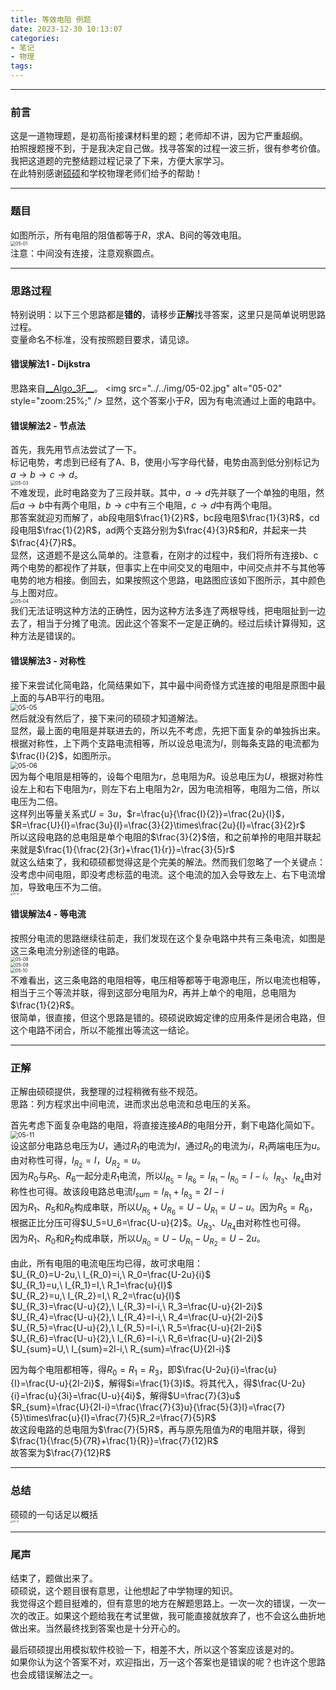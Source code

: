 ```yaml
---
title: 等效电阻 例题
date: 2023-12-30 10:13:07
categories: 
- 笔记
- 物理
tags: 
---
```


---
### 前言
这是一道物理题，是初高衔接课材料里的题；老师却不讲，因为它严重超纲。  
拍照搜题搜不到，于是我决定自己做。找寻答案的过程一波三折，很有参考价值。我把这道题的完整结题过程记录了下来，方便大家学习。  
在此特别感谢[硕硕](https://wild-donkey.github.io/)和学校物理老师们给予的帮助！

---
### 题目
如图所示，所有电阻的阻值都等于$R$，求A、B间的等效电阻。  
<img src="../../img/05-01.jpg" alt="05-01" style="zoom:50%;" />  
注意：中间没有连接，注意观察圆点。

---
### 思路过程
特别说明：以下三个思路都是**错的**，请移步**正解**找寻答案，这里只是简单说明思路过程。  
变量命名不标准，没有按照题目要求，请见谅。

#### 错误解法1 - Dijkstra
思路来自[\_\_Algo\_3F\_\_](https://codeforces.com/profile/__Algo_3F__)。  
<img src="../../img/05-02.jpg" alt="05-02" style="zoom:25%;" />  
显然，这个答案小于$R$，因为有电流通过上面的电路中。

#### 错误解法2 - 节点法
首先，我先用节点法尝试了一下。  
标记电势，考虑到已经有了A、B，使用小写字母代替，电势由高到低分别标记为$a\rightarrow b\rightarrow c\rightarrow d$。  
<img src="../../img/05-03.jpg" alt="05-03" style="zoom:50%;" />  
不难发现，此时电路变为了三段并联。其中，$a\rightarrow d$先并联了一个单独的电阻，然后$a\rightarrow b$中有两个电阻，$b\rightarrow c$中有三个电阻，$c\rightarrow d$中有两个电阻。  
那答案就迎刃而解了，ab段电阻$\frac{1}{2}R$，bc段电阻$\frac{1}{3}R$，cd段电阻$\frac{1}{2}R$，ad两个支路分别为$\frac{4}{3}R$和$R$，并起来一共$\frac{4}{7}R$。  
显然，这道题不是这么简单的。注意看，在刚才的过程中，我们将所有连接b、c两个电势的都视作了并联，但事实上在中间交叉的电阻中，中间交点并不与其他等电势的地方相接。倒回去，如果按照这个思路，电路图应该如下图所示，其中颜色与上图对应。  
<img src="../../img/05-04.jpg" alt="05-04" style="zoom:50%;" />  
我们无法证明这种方法的正确性，因为这种方法多连了两根导线，把电阻扯到一边去了，相当于分摊了电流。因此这个答案不一定是正确的。经过后续计算得知，这种方法是错误的。

#### 错误解法3 - 对称性
接下来尝试化简电路，化简结果如下，其中最中间奇怪方式连接的电阻是原图中最上面的与AB平行的电阻。  
<img src="../../img/05-05.jpg" alt="05-05" style="zoom:75%;" />  
然后就没有然后了，接下来问的硕硕才知道解法。  
显然，最上面的电阻是并联进去的，所以先不考虑，先把下面复杂的单独拆出来。根据对称性，上下两个支路电流相等，所以设总电流为$I$，则每条支路的电流都为$\frac{I}{2}$，如图所示。  
<img src="../../img/05-06.jpg" alt="05-06" style="zoom:75%;" />  
因为每个电阻是相等的，设每个电阻为$r$，总电阻为$R$。设总电压为$U$，根据对称性设左上和右下电阻为$r$，则左下右上电阻为$2r$，因为电流相等，电阻为二倍，所以电压为二倍。  
这样列出等量关系式$U=3u$，$r=\frac{u}{\frac{I}{2}}=\frac{2u}{I}$，$R=\frac{U}{I}=\frac{3u}{I}=\frac{3}{2}\times\frac{2u}{I}=\frac{3}{2}r$  
所以这段电路的总电阻是单个电阻的$\frac{3}{2}$倍，和之前单拎的电阻并联起来就是$\frac{1}{\frac{2}{3r}+\frac{1}{r}}=\frac{3}{5}r$  
就这么结束了，我和硕硕都觉得这是个完美的解法。然而我们忽略了一个关键点：没考虑中间电阻，即没考虑标蓝的电流。这个电流的加入会导致左上、右下电流增加，导致电压不为二倍。  
<img src="../../img/05-07.jpg" alt="05-07" style="zoom:25%;" />

#### 错误解法4 - 等电流
按照分电流的思路继续往前走，我们发现在这个复杂电路中共有三条电流，如图是这三条电流分别途径的电路。  
<img src="../../img/05-08.jpg" alt="05-08" style="zoom:50%;" />  
<img src="../../img/05-09.jpg" alt="05-09" style="zoom:50%;" />  
<img src="../../img/05-10.jpg" alt="05-10" style="zoom:50%;" />  
不难看出，这三条电路的电阻相等，电压相等都等于电源电压，所以电流也相等，相当于三个等流并联，得到这部分电阻为$R$，再并上单个的电阻，总电阻为$\frac{1}{2}R$。  
很简单，很直接，但这个思路是错的。硕硕说欧姆定律的应用条件是闭合电路，但这个电路不闭合，所以不能推出等流这一结论。

---
### 正解
正解由硕硕提供，我整理的过程稍微有些不规范。  
思路：列方程求出中间电流，进而求出总电流和总电压的关系。

首先考虑下面复杂电路的电阻，将直接连接$AB$的电阻分开，剩下电路化简如下。  
<img src="../../img/05-11.jpg" alt="05-11" style="zoom:75%;" />  
设这部分电路总电压为$U$，通过$R_1$的电流为$I$，通过$R_0$的电流为$i$，$R_1$两端电压为$u$。  
由对称性可得，$I_{R_2}=I$，$U_{R_2}=u$。  
因为$R_0$与$R_5$、$R_6$一起分走$R_1$电流，所以$I_{R_5}=I_{R_6}=I_{R_1}-I_{R_0}=I-i$。$I_{R_3}$、$I_{R_4}$由对称性也可得。故该段电路总电流$I_{sum}=I_{R_1}+I_{R_3}=2I-i$  
因为$R_1$、$R_5$和$R_6$构成串联，所以$U_{R_5}+U_{R_6}=U-U_{R_1}=U-u$。因为$R_5=R_6$，根据正比分压可得$U_5=U_6=\frac{U-u}{2}$。$U_{R_3}$、$U_{R_4}$由对称性也可得。  
因为$R_1$、$R_0$和$R_2$构成串联，所以$U_{R_0}=U-U_{R_1}-U_{R_2}=U-2u$。

由此，所有电阻的电流电压均已得，故可求电阻：  
$U_{R_0}=U-2u,\ I_{R_0}=i,\ R_0=\frac{U-2u}{i}$  
$U_{R_1}=u,\ I_{R_1}=I,\ R_1=\frac{u}{I}$  
$U_{R_2}=u,\ I_{R_2}=I,\ R_2=\frac{u}{I}$  
$U_{R_3}=\frac{U-u}{2},\ I_{R_3}=I-i,\ R_3=\frac{U-u}{2I-2i}$  
$U_{R_4}=\frac{U-u}{2},\ I_{R_4}=I-i,\ R_4=\frac{U-u}{2I-2i}$  
$U_{R_5}=\frac{U-u}{2},\ I_{R_5}=I-i,\ R_5=\frac{U-u}{2I-2i}$  
$U_{R_6}=\frac{U-u}{2},\ I_{R_6}=I-i,\ R_6=\frac{U-u}{2I-2i}$  
$U_{sum}=U,\ I_{sum}=2I-i,\ R_{sum}=\frac{U}{2I-i}$

因为每个电阻都相等，得$R_0=R_1=R_3$，即$\frac{U-2u}{i}=\frac{u}{I}=\frac{U-u}{2I-2i}$，解得$i=\frac{1}{3}I$。将其代入，得$\frac{U-2u}{i}=\frac{u}{3i}=\frac{U-u}{4i}$，解得$U=\frac{7}{3}u$  
$R_{sum}=\frac{U}{2I-i}=\frac{\frac{7}{3}u}{\frac{5}{3}I}=\frac{7}{5}\times\frac{u}{I}=\frac{7}{5}R_2=\frac{7}{5}R$  
故这段电路的总电阻为$\frac{7}{5}R$，再与原先阻值为$R$的电阻并联，得到$\frac{1}{\frac{5}{7R}+\frac{1}{R}}=\frac{7}{12}R$  
故答案为$\frac{7}{12}R$


---
### 总结
硕硕的一句话足以概括  
<img src="../../img/05-12.jpg" alt="05-12" style="zoom:25%;" />

---
### 尾声
结束了，题做出来了。  
硕硕说，这个题目很有意思，让他想起了中学物理的知识。  
我觉得这个题目挺难的，但有意思的地方在解题思路上。一次一次的错误，一次一次的改正。如果这个题给我在考试里做，我可能直接就放弃了，也不会这么曲折地做出来。当然最终找到答案也是十分开心的。

最后硕硕提出用模拟软件校验一下，相差不大，所以这个答案应该是对的。  
如果你认为这个答案不对，欢迎指出，万一这个答案也是错误的呢？也许这个思路也会成错误解法之一。
